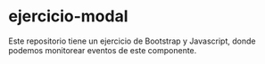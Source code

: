 # ejercicio-modal
Este repositorio tiene un ejercicio de Bootstrap y Javascript, donde podemos monitorear eventos de este componente.
